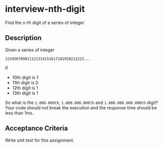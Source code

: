 # interview-nth-digit
Find the n-th digit of a series of integer

## Description

Given a series of integer

`123456789011121314151617181920212223...`

If

- 10th digit is 1
- 11th digit is 0
- 12th digit is 1
- 13th digit is 1

So what is the `1.000.000th`, `1.000.000.000th` and `1.000.000.000.000th` digit? Your code should not break the execution and the response time should be less than 1ms.

## Acceptance Criteria

Write unit test for this assignment.